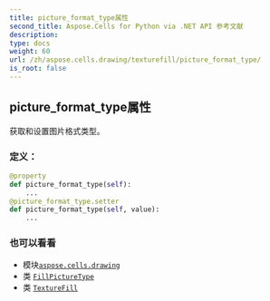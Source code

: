 ```yaml
---
title: picture_format_type属性
second_title: Aspose.Cells for Python via .NET API 参考文献
description:
type: docs
weight: 60
url: /zh/aspose.cells.drawing/texturefill/picture_format_type/
is_root: false
---
```

## picture_format_type属性

获取和设置图片格式类型。
### 定义：
```python
@property
def picture_format_type(self):
    ...
@picture_format_type.setter
def picture_format_type(self, value):
    ...
```

### 也可以看看
* 模块[`aspose.cells.drawing`](../../)
* 类 [`FillPictureType`](/cells/python-net/zh/aspose.cells.drawing/fillpicturetype)
* 类 [`TextureFill`](/cells/python-net/zh/aspose.cells.drawing/texturefill)
